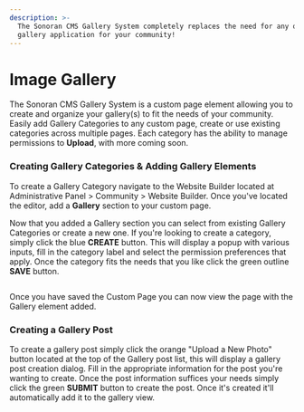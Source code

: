 ```yaml
---
description: >-
  The Sonoran CMS Gallery System completely replaces the need for any other
  gallery application for your community!
---
```


# Image Gallery

The Sonoran CMS Gallery System is a custom page element allowing you to create and organize your gallery(s) to fit the needs of your community. Easily add Gallery Categories to any custom page, create or use existing categories across multiple pages. Each category has the ability to manage permissions to **Upload**, with more coming soon.

### Creating Gallery Categories & Adding Gallery Elements

To create a Gallery Category navigate to the Website Builder located at Administrative Panel > Community > Website Builder. Once you've located the editor, add a **Gallery** section to your custom page.

Now that you added a Gallery section you can select from existing Gallery Categories or create a new one. If you're looking to create a category, simply click the blue **CREATE** button. This will display a popup with various inputs, fill in the category label and select the permission preferences that apply. Once the category fits the needs that you like click the green outline **SAVE** button.

<figure><img src="https://i.imgur.com/y8d0qn4.png" alt=""><figcaption></figcaption></figure>

Once you have saved the Custom Page you can now view the page with the Gallery element added.&#x20;

### Creating a Gallery Post

To create a gallery post simply click the orange "Upload a New Photo" button located at the top of the Gallery post list, this will display a gallery post creation dialog. Fill in the appropriate information for the post you're wanting to create. Once the post information suffices your needs simply click the green **SUBMIT** button to create the post. Once it's created it'll automatically add it to the gallery view.

<figure><img src="https://i.imgur.com/SRMASUV.png" alt=""><figcaption></figcaption></figure>
